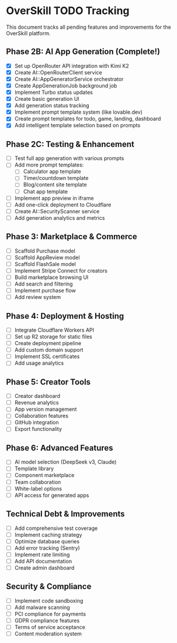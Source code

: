 # OverSkill TODO Tracking

This document tracks all pending features and improvements for the OverSkill platform.

## Phase 2B: AI App Generation (Complete!)
- [x] Set up OpenRouter API integration with Kimi K2
- [x] Create AI::OpenRouterClient service
- [x] Create AI::AppGeneratorService orchestrator
- [x] Create AppGenerationJob background job
- [x] Implement Turbo status updates
- [x] Create basic generation UI
- [x] Add generation status tracking
- [x] Implement prompt template system (like lovable.dev)
- [x] Create prompt templates for todo, game, landing, dashboard
- [x] Add intelligent template selection based on prompts

## Phase 2C: Testing & Enhancement
- [ ] Test full app generation with various prompts
- [ ] Add more prompt templates:
  - [ ] Calculator app template
  - [ ] Timer/countdown template
  - [ ] Blog/content site template
  - [ ] Chat app template
- [ ] Implement app preview in iframe
- [ ] Add one-click deployment to Cloudflare
- [ ] Create AI::SecurityScanner service
- [ ] Add generation analytics and metrics

## Phase 3: Marketplace & Commerce
- [ ] Scaffold Purchase model
- [ ] Scaffold AppReview model
- [ ] Scaffold FlashSale model
- [ ] Implement Stripe Connect for creators
- [ ] Build marketplace browsing UI
- [ ] Add search and filtering
- [ ] Implement purchase flow
- [ ] Add review system

## Phase 4: Deployment & Hosting
- [ ] Integrate Cloudflare Workers API
- [ ] Set up R2 storage for static files
- [ ] Create deployment pipeline
- [ ] Add custom domain support
- [ ] Implement SSL certificates
- [ ] Add usage analytics

## Phase 5: Creator Tools
- [ ] Creator dashboard
- [ ] Revenue analytics
- [ ] App version management
- [ ] Collaboration features
- [ ] GitHub integration
- [ ] Export functionality

## Phase 6: Advanced Features
- [ ] AI model selection (DeepSeek v3, Claude)
- [ ] Template library
- [ ] Component marketplace
- [ ] Team collaboration
- [ ] White-label options
- [ ] API access for generated apps

## Technical Debt & Improvements
- [ ] Add comprehensive test coverage
- [ ] Implement caching strategy
- [ ] Optimize database queries
- [ ] Add error tracking (Sentry)
- [ ] Implement rate limiting
- [ ] Add API documentation
- [ ] Create admin dashboard

## Security & Compliance
- [ ] Implement code sandboxing
- [ ] Add malware scanning
- [ ] PCI compliance for payments
- [ ] GDPR compliance features
- [ ] Terms of service acceptance
- [ ] Content moderation system